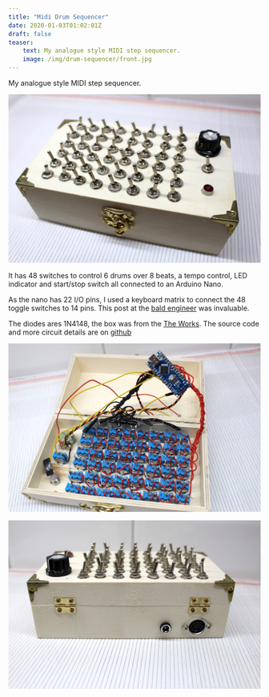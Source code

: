 ```yaml
---
title: "Midi Drum Sequencer"
date: 2020-01-03T01:02:01Z
draft: false
teaser:
    text: My analogue style MIDI step sequencer.
    image: /img/drum-sequencer/front.jpg
---
```


My analogue style MIDI step sequencer.

![image](/img/drum-sequencer/front.jpg)

<!--more-->

It has 48 switches to control 6 drums over 8 beats, a tempo control, LED indicator and start/stop switch all connected to
an Arduino Nano.

As the nano has 22 I/O pins, I used a keyboard matrix to connect the 48 toggle switches to 14 pins. This post at
the [bald engineer](https://www.baldengineer.com/arduino-keyboard-matrix-tutorial.html) was invaluable.

The diodes ares 1N4148, the box was from the [The Works](https://www.theworks.co.uk). The source code and
more circuit details are on [github](https://github.com/mnkii/arduino-midi-drum-sequencer/blob/master/arduino-midi-drum-sequencer.ino)

![image](/img/drum-sequencer/inside.jpg)

![image](/img/drum-sequencer/back.jpg)
